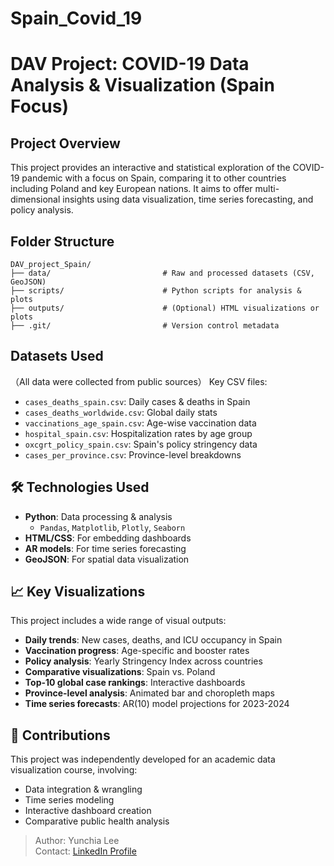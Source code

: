 # Spain_Covid_19
# DAV Project: COVID-19 Data Analysis & Visualization (Spain Focus)

##  Project Overview
This project provides an interactive and statistical exploration of the COVID-19 pandemic with a focus on Spain, comparing it to other countries including Poland and key European nations. It aims to offer multi-dimensional insights using data visualization, time series forecasting, and policy analysis.

##  Folder Structure
```
DAV_project_Spain/
├── data/                         # Raw and processed datasets (CSV, GeoJSON)
├── scripts/                      # Python scripts for analysis & plots
├── outputs/                      # (Optional) HTML visualizations or plots
├── .git/                         # Version control metadata
```

##  Datasets Used
（All data were collected from public sources）
Key CSV files:
- `cases_deaths_spain.csv`: Daily cases & deaths in Spain
- `cases_deaths_worldwide.csv`: Global daily stats
- `vaccinations_age_spain.csv`: Age-wise vaccination data
- `hospital_spain.csv`: Hospitalization rates by age group
- `oxcgrt_policy_spain.csv`: Spain's policy stringency data
- `cases_per_province.csv`: Province-level breakdowns

## 🛠 Technologies Used
- **Python**: Data processing & analysis
  - `Pandas`, `Matplotlib`, `Plotly`, `Seaborn`
- **HTML/CSS**: For embedding dashboards
- **AR models**: For time series forecasting
- **GeoJSON**: For spatial data visualization

## 📈 Key Visualizations
This project includes a wide range of visual outputs:
- **Daily trends**: New cases, deaths, and ICU occupancy in Spain
- **Vaccination progress**: Age-specific and booster rates
- **Policy analysis**: Yearly Stringency Index across countries
- **Comparative visualizations**: Spain vs. Poland
- **Top-10 global case rankings**: Interactive dashboards
- **Province-level analysis**: Animated bar and choropleth maps
- **Time series forecasts**: AR(10) model projections for 2023-2024

## 📌 Contributions
This project was independently developed for an academic data visualization course, involving:
- Data integration & wrangling
- Time series modeling
- Interactive dashboard creation
- Comparative public health analysis

> Author: Yunchia Lee  
> Contact: [LinkedIn Profile](https://www.linkedin.com/in/yunchialee/)
